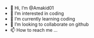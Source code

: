 - 👋 Hi, I’m @Amakid01
- 👀 I’m interested in coding
- 🌱 I’m currently learning coding
- 💞️ I’m looking to collaborate on github
- 📫 How to reach me ...

<!---
Amakid01/Amakid01 is a ✨ special ✨ repository because its `README.md` (this file) appears on your GitHub profile.
You can click the Preview link to take a look at your changes.
--->
